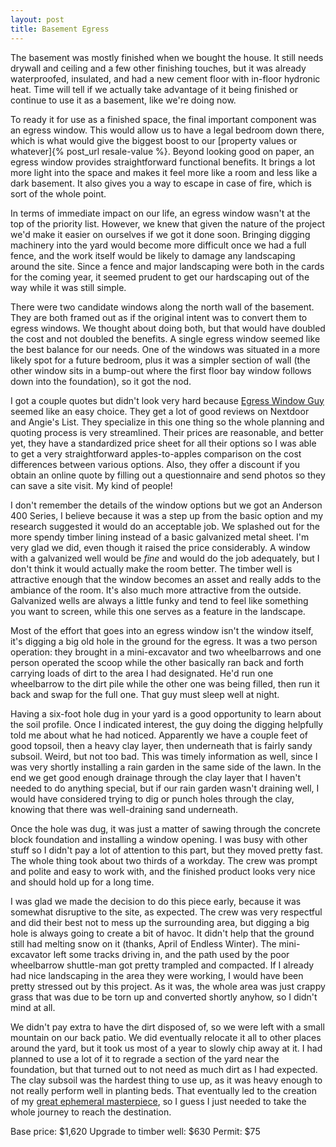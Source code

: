 ```yaml
---
layout: post
title: Basement Egress
---
```


The basement was mostly finished when we bought the house.
It still needs drywall and ceiling and a few other finishing touches, but it was already waterproofed, insulated, and had a new cement floor with in-floor hydronic heat.
Time will tell if we actually take advantage of it being finished or continue to use it as a basement, like we're doing now.

To ready it for use as a finished space, the final important component was an egress window.
This would allow us to have a legal bedroom down there, which is what would give the biggest boost to our [property values or whatever]{% post_url resale-value %}.
Beyond looking good on paper, an egress window provides straightforward functional benefits.
It brings a lot more light into the space and makes it feel more like a room and less like a dark basement.
It also gives you a way to escape in case of fire, which is sort of the whole point.

In terms of immediate impact on our life, an egress window wasn't at the top of the priority list.
However, we knew that given the nature of the project we'd make it easier on ourselves if we got it done soon.
Bringing digging machinery into the yard would become more difficult once we had a full fence, and the work itself would be likely to damage any landscaping around the site.
Since a fence and major landscaping were both in the cards for the coming year, it seemed prudent to get our hardscaping out of the way while it was still simple.

There were two candidate windows along the north wall of the basement.
They are both framed out as if the original intent was to convert them to egress windows.
We thought about doing both, but that would have doubled the cost and not doubled the benefits.
A single egress window seemed like the best balance for our needs.
One of the windows was situated in a more likely spot for a future bedroom, plus it was a simpler section of wall (the other window sits in a bump-out where the first floor bay window follows down into the foundation), so it got the nod.

I got a couple quotes but didn't look very hard because [Egress Window Guy](http://www.egresswindowguy.com/) seemed like an easy choice.
They get a lot of good reviews on Nextdoor and Angie's List.
They specialize in this one thing so the whole planning and quoting process is very streamlined.
Their prices are reasonable, and better yet, they have a standardized price sheet for all their options so I was able to get a very straightforward apples-to-apples comparison on the cost differences between various options.
Also, they offer a discount if you obtain an online quote by filling out a questionnaire and send photos so they can save a site visit.
My kind of people!

I don't remember the details of the window options but we got an Anderson 400 Series, I believe because it was a step up from the basic option and my research suggested it would do an acceptable job.
We splashed out for the more spendy timber lining instead of a basic galvanized metal sheet.
I'm very glad we did, even though it raised the price considerably.
A window with a galvanized well would be _fine_ and would do the job adequately, but I don't think it would actually make the room better.
The timber well is attractive enough that the window becomes an asset and really adds to the ambiance of the room.
It's also much more attractive from the outside.
Galvanized wells are always a little funky and tend to feel like something you want to screen, while this one serves as a feature in the landscape.

Most of the effort that goes into an egress window isn't the window itself, it's digging a big old hole in the ground for the egress.
It was a two person operation: they brought in a mini-excavator and two wheelbarrows and one person operated the scoop while the other basically ran back and forth carrying loads of dirt to the area I had designated.
He'd run one wheelbarrow to the dirt pile while the other one was being filled, then run it back and swap for the full one.
That guy must sleep well at night.

Having a six-foot hole dug in your yard is a good opportunity to learn about the soil profile.
Once I indicated interest, the guy doing the digging helpfully told me about what he had noticed.
Apparently we have a couple feet of good topsoil, then a heavy clay layer, then underneath that is fairly sandy subsoil.
Weird, but not too bad.
This was timely information as well, since I was very shortly installing a rain garden in the same side of the lawn.
In the end we get good enough drainage through the clay layer that I haven't needed to do anything special, but if our rain garden wasn't draining well, I would have considered trying to dig or punch holes through the clay, knowing that there was well-draining sand underneath.

Once the hole was dug, it was just a matter of sawing through the concrete block foundation and installing a window opening.
I was busy with other stuff so I didn't pay a lot of attention to this part, but they moved pretty fast.
The whole thing took about two thirds of a workday.
The crew was prompt and polite and easy to work with, and the finished product looks very nice and should hold up for a long time.

I was glad we made the decision to do this piece early, because it was somewhat disruptive to the site, as expected.
The crew was very respectful and did their best not to mess up the surrounding area, but digging a big hole is always going to create a bit of havoc.
It didn't help that the ground still had melting snow on it (thanks, April of Endless Winter).
The mini-excavator left some tracks driving in, and the path used by the poor wheelbarrow shuttle-man got pretty trampled and compacted.
If I already had nice landscaping in the area they were working, I would have been pretty stressed out by this project.
As it was, the whole area was just crappy grass that was due to be torn up and converted shortly anyhow, so I didn't mind at all.

We didn't pay extra to have the dirt disposed of, so we were left with a small mountain on our back patio.
We did eventually relocate it all to other places around the yard, but it took us most of a year to slowly chip away at it.
I had planned to use a lot of it to regrade a section of the yard near the foundation, but that turned out to not need as much dirt as I had expected.
The clay subsoil was the hardest thing to use up, as it was heavy enough to not really perform well in planting beds.
That eventually led to the creation of my [great ephemeral masterpiece](), so I guess I just needed to take the whole journey to reach the destination.



Base price: $1,620
Upgrade to timber well: $630
Permit: $75
